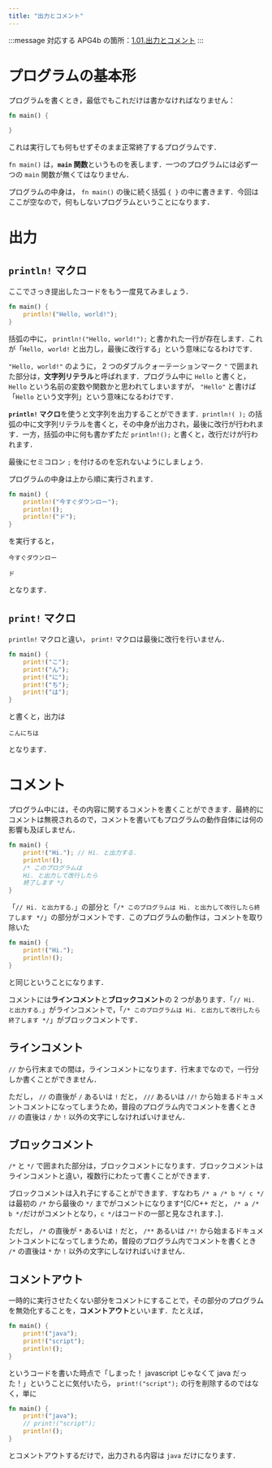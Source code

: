 ```yaml
---
title: "出力とコメント"
---
```

:::message
対応する APG4b の箇所：[1.01.出力とコメント](https://atcoder.jp/contests/apg4b/tasks/APG4b_b)
:::
# プログラムの基本形
プログラムを書くとき，最低でもこれだけは書かなければなりません：
```rust
fn main() {
    
}
```
これは実行しても何もせずそのまま正常終了するプログラムです．

`fn main()` は，**`main` 関数**というものを表します．一つのプログラムには必ず一つの `main` 関数が無くてはなりません．

プログラムの中身は， `fn main()` の後に続く括弧 `{ }` の中に書きます．今回はここが空なので，何もしないプログラムということになります．
# 出力
## `println!` マクロ
ここでさっき提出したコードをもう一度見てみましょう．
```rust
fn main() {
    println!("Hello, world!");
}
```
括弧の中に， `println!("Hello, world!");` と書かれた一行が存在します．これが「`Hello, world!` と出力し，最後に改行する」という意味になるわけです．

`"Hello, world!"` のように， 2 つのダブルクォーテーションマーク `"` で囲まれた部分は，**文字列リテラル**と呼ばれます．プログラム中に `Hello` と書くと， `Hello` という名前の変数や関数かと思われてしまいますが， `"Hello"` と書けば「`Hello` という文字列」という意味になるわけです．

**`println!` マクロ**を使うと文字列を出力することができます．`println!( );` の括弧の中に文字列リテラルを書くと，その中身が出力され，最後に改行が行われます．一方，括弧の中に何も書かずただ `println!();` と書くと，改行だけが行われます．

最後にセミコロン `;` を付けるのを忘れないようにしましょう．

プログラムの中身は上から順に実行されます．
```rust
fn main() {
    println!("今すぐダウンロー");
    println!();
    println!("ド");
}
```
を実行すると，
```
今すぐダウンロー

ド
```
となります．

## `print!` マクロ
`println!` マクロと違い， `print!` マクロは最後に改行を行いません．
```rust
fn main() {
    print!("こ");
    print!("ん");
    print!("に");
    print!("ち");
    print!("は");
}
```
と書くと，出力は
```
こんにちは
```
となります．

# コメント
プログラム中には，その内容に関するコメントを書くことができます．最終的にコメントは無視されるので，コメントを書いてもプログラムの動作自体には何の影響も及ぼしません．
```rust
fn main() {
    print!("Hi."); // Hi. と出力する．
    println!();
    /* このプログラムは
    Hi. と出力して改行したら
    終了します */
}
```
「`// Hi. と出力する．`」の部分と「`/* このプログラムは Hi. と出力して改行したら終了します */`」の部分がコメントです．このプログラムの動作は，コメントを取り除いた
```rust
fn main() {
    print!("Hi.");
    println!();
}
```
と同じということになります．

コメントには**ラインコメント**と**ブロックコメント**の 2 つがあります．「`// Hi. と出力する．`」がラインコメントで，「`/* このプログラムは Hi. と出力して改行したら終了します */`」がブロックコメントです．
## ラインコメント
`//` から行末までの間は，ラインコメントになります．行末までなので，一行分しか書くことができません．

ただし， `//` の直後が `/` あるいは `!` だと， `///` あるいは `//!` から始まるドキュメントコメントになってしまうため，普段のプログラム内でコメントを書くとき `//` の直後は `/` か `!` 以外の文字にしなければいけません．
## ブロックコメント
`/*` と `*/` で囲まれた部分は，ブロックコメントになります．ブロックコメントはラインコメントと違い，複数行にわたって書くことができます．

ブロックコメントは入れ子にすることができます．すなわち `/* a /* b */ c */` は最初の `/*` から最後の `*/` までがコメントになります^[C/C++ だと， `/* a /* b */`だけがコメントとなり，`c */`はコードの一部と見なされます．]．

ただし， `/*` の直後が `*` あるいは `!` だと， `/**` あるいは `/*!` から始まるドキュメントコメントになってしまうため，普段のプログラム内でコメントを書くとき `/*` の直後は `*` か `!` 以外の文字にしなければいけません．
## コメントアウト
一時的に実行させたくない部分をコメントにすることで，その部分のプログラムを無効化することを，**コメントアウト**といいます．たとえば，
```rust
fn main() {
    print!("java");
    print!("script");
    println!();
}
```
というコードを書いた時点で「しまった！ javascript じゃなくて java だった！」ということに気付いたら， `print!("script");` の行を削除するのではなく，単に
```rust
fn main() {
    print!("java");
    // print!("script");
    println!();
}
```
とコメントアウトするだけで，出力される内容は `java` だけになります．
